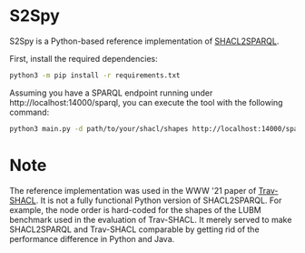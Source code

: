 # S2Spy

S2Spy is a Python-based reference implementation of [SHACL2SPARQL](https://github.com/rdfshapes/shacl-sparql).

First, install the required dependencies:
```bash
python3 -m pip install -r requirements.txt
```

Assuming you have a SPARQL endpoint running under http://localhost:14000/sparql, you can execute the tool with the following command:
```bash
python3 main.py -d path/to/your/shacl/shapes http://localhost:14000/sparql /path/where/to/store/output
```

# Note
The reference implementation was used in the WWW '21 paper of [Trav-SHACL](https://github.com/SDM-TIB/Trav-SHACL).
It is not a fully functional Python version of SHACL2SPARQL. For example, the node order is hard-coded for the shapes of the LUBM benchmark used in the evaluation of Trav-SHACL.
It merely served to make SHACL2SPARQL and Trav-SHACL comparable by getting rid of the performance difference in Python and Java.